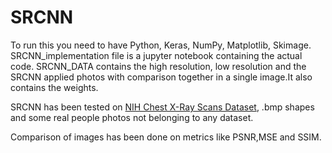 # SRCNN

To run this you need to have Python, Keras, NumPy, Matplotlib, Skimage.
SRCNN_implementation file is a jupyter notebook containing the actual code.
SRCNN_DATA contains the high resolution, low resolution and the SRCNN applied photos with comparison together in a single image.It also contains the weights.

SRCNN has been tested on [NIH Chest X-Ray Scans Dataset](https://www.kaggle.com/nih-chest-xrays/data?select=images_010), .bmp shapes and some real people photos not belonging to any dataset.

Comparison of images has been done on metrics like PSNR,MSE and SSIM.

